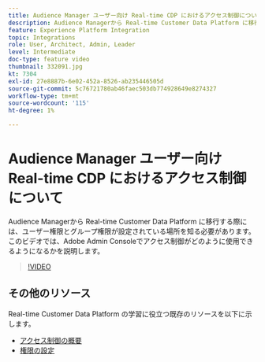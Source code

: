 ```yaml
---
title: Audience Manager ユーザー向け Real-time CDP におけるアクセス制御について
description: Audience Managerから Real-time Customer Data Platform に移行する際には、ユーザー権限とグループ権限が設定されている場所を知る必要があります。 このビデオでは、Adobe Admin Consoleでアクセス制御がどのように使用できるようになるかを説明します。
feature: Experience Platform Integration
topic: Integrations
role: User, Architect, Admin, Leader
level: Intermediate
doc-type: feature video
thumbnail: 332091.jpg
kt: 7304
exl-id: 27e8887b-6e02-452a-8526-ab235446505d
source-git-commit: 5c76721780ab46faec503db774928649e8274327
workflow-type: tm+mt
source-wordcount: '115'
ht-degree: 1%

---
```


# Audience Manager ユーザー向け Real-time CDP におけるアクセス制御について

Audience Managerから Real-time Customer Data Platform に移行する際には、ユーザー権限とグループ権限が設定されている場所を知る必要があります。 このビデオでは、Adobe Admin Consoleでアクセス制御がどのように使用できるようになるかを説明します。

>[!VIDEO](https://video.tv.adobe.com/v/332091/?quality=12&learn=on)

## その他のリソース

Real-time Customer Data Platform の学習に役立つ既存のリソースを以下に示します。

* [ アクセス制御の概要 ](https://experienceleague.adobe.com/docs/experience-platform/access-control/home.html?lang=en#access-control-hierarchy-and-workflow)
* [ 権限の設定 ](https://experienceleague.adobe.com/docs/platform-learn/getting-started-for-data-architects-and-data-engineers/configure-permissions.html?lang=en)
